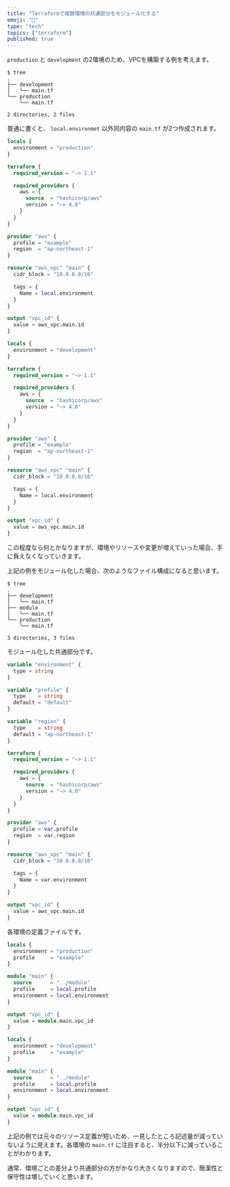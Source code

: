 ```yaml
---
title: "Terraformで複数環境の共通部分をモジュール化する"
emoji: "🥨"
type: "tech"
topics: ["terraform"]
published: true
---
```


`production` と `development` の2環境のため、VPCを構築する例を考えます。

```
$ tree
.
├── development
│   └── main.tf
└── production
    └── main.tf

2 directories, 2 files
```

普通に書くと、 `local.environmet` 以外同内容の `main.tf` が2つ作成されます。

```hcl:production/main.tf
locals {
  environment = "production"
}

terraform {
  required_version = "~> 1.1"

  required_providers {
    aws = {
      source  = "hashicorp/aws"
      version = "~> 4.0"
    }
  }
}

provider "aws" {
  profile = "example"
  region  = "ap-northeast-1"
}

resource "aws_vpc" "main" {
  cidr_block = "10.0.0.0/16"

  tags = {
    Name = local.environment
  }
}

output "vpc_id" {
  value = aws_vpc.main.id
}
```

```hcl:development/main.tf
locals {
  environment = "development"
}

terraform {
  required_version = "~> 1.1"

  required_providers {
    aws = {
      source  = "hashicorp/aws"
      version = "~> 4.0"
    }
  }
}

provider "aws" {
  profile = "example"
  region  = "ap-northeast-1"
}

resource "aws_vpc" "main" {
  cidr_block = "10.0.0.0/16"

  tags = {
    Name = local.environment
  }
}

output "vpc_id" {
  value = aws_vpc.main.id
}
```

この程度なら何とかなりますが、環境やリソースや変更が増えていった場合、手に負えなくなっていきます。

上記の例をモジュール化した場合、次のようなファイル構成になると思います。

```
$ tree
.
├── development
│   └── main.tf
├── module
│   └── main.tf
└── production
    └── main.tf

3 directories, 3 files
```

モジュール化した共通部分です。

```hcl:module/main.tf
variable "environment" {
  type = string
}

variable "profile" {
  type    = string
  default = "default"
}

variable "region" {
  type    = string
  default = "ap-northeast-1"
}

terraform {
  required_version = "~> 1.1"

  required_providers {
    aws = {
      source  = "hashicorp/aws"
      version = "~> 4.0"
    }
  }
}

provider "aws" {
  profile = var.profile
  region  = var.region
}

resource "aws_vpc" "main" {
  cidr_block = "10.0.0.0/16"

  tags = {
    Name = var.environment
  }
}

output "vpc_id" {
  value = aws_vpc.main.id
}
```

各環境の定義ファイルです。

```hcl:production/main.tf
locals {
  environment = "production"
  profile     = "example"
}

module "main" {
  source      = "../module"
  profile     = local.profile
  environment = local.environment
}

output "vpc_id" {
  value = module.main.vpc_id
}
```

```hcl:development/main.tf
locals {
  environment = "development"
  profile     = "example"
}

module "main" {
  source      = "../module"
  profile     = local.profile
  environment = local.environment
}

output "vpc_id" {
  value = module.main.vpc_id
}
```

上記の例では元々のリソース定義が短いため、一見したところ記述量が減っていないように見えます。各環境の `main.tf` に注目すると、半分以下に減っていることがわかります。

通常、環境ごとの差分より共通部分の方がかなり大きくなりますので、簡潔性と保守性は増していくと思います。
